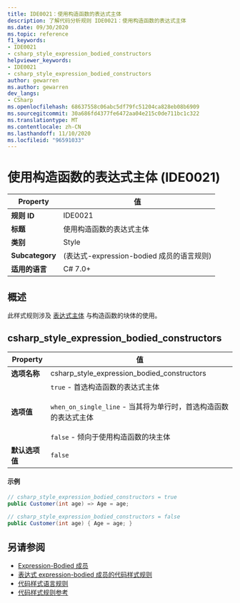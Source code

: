 ```yaml
---
title: IDE0021：使用构造函数的表达式主体
description: 了解代码分析规则 IDE0021：使用构造函数的表达式主体
ms.date: 09/30/2020
ms.topic: reference
f1_keywords:
- IDE0021
- csharp_style_expression_bodied_constructors
helpviewer_keywords:
- IDE0021
- csharp_style_expression_bodied_constructors
author: gewarren
ms.author: gewarren
dev_langs:
- CSharp
ms.openlocfilehash: 68637558c06abc5df79fc51204ca828eb08b6909
ms.sourcegitcommit: 30a686fd4377fe6472aa04e215c0de711bc1c322
ms.translationtype: MT
ms.contentlocale: zh-CN
ms.lasthandoff: 11/10/2020
ms.locfileid: "96591033"
---
```

# <a name="use-expression-body-for-constructors-ide0021"></a>使用构造函数的表达式主体 (IDE0021) 

|Property|值|
|-|-|
| **规则 ID** | IDE0021 |
| **标题** | 使用构造函数的表达式主体 |
| **类别** | Style |
| **Subcategory** |  (表达式-expression-bodied 成员的语言规则)  |
| **适用的语言** | C# 7.0+ |

## <a name="overview"></a>概述

此样式规则涉及 [表达式主体](../../../csharp/programming-guide/statements-expressions-operators/expression-bodied-members.md) 与构造函数的块体的使用。

## <a name="csharp_style_expression_bodied_constructors"></a>csharp_style_expression_bodied_constructors

|Property|值|
|-|-|
| **选项名称** | csharp_style_expression_bodied_constructors
| **选项值** | `true` - 首选构造函数的表达式主体<br /><br />`when_on_single_line` - 当其将为单行时，首选构造函数的表达式主体<br /><br />`false` - 倾向于使用构造函数的块主体 |
| **默认选项值** | `false` |

#### <a name="example"></a>示例

```csharp
// csharp_style_expression_bodied_constructors = true
public Customer(int age) => Age = age;

// csharp_style_expression_bodied_constructors = false
public Customer(int age) { Age = age; }
```

## <a name="see-also"></a>另请参阅

- [Expression-Bodied 成员](../../../csharp/programming-guide/statements-expressions-operators/expression-bodied-members.md)
- [表达式 expression-bodied 成员的代码样式规则](expression-bodied-members.md)
- [代码样式语言规则](language-rules.md)
- [代码样式规则参考](index.md)
